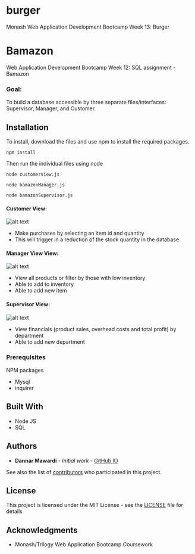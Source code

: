 # burger
Monash Web Application Development Bootcamp Week 13: Burger

# Bamazon
Web Application Development Bootcamp Week 12: SQL assignment - Bamazon

### Goal: 
To build a database accessible by three separate files/interfaces: Supervisor, Manager, and Customer.

## Installation
To install, download the files and use npm to install the required packages.

```
npm install
```

Then run the individual files using node
```
node customerView.js
```
```
node bamazonManager.js
```
```
node bamazonSupervisor.js
```

#### Customer View:
![alt text](https://media.giphy.com/media/LrLanEM5qwGECFM1Oc/giphy.gif)
* Make purchases by selecting an item id and quantity
* This will trigger in a reduction of the stock quantity in the database

#### Manager View View:
![alt text](https://media.giphy.com/media/IbCpqTAXyS5E9d8G98/giphy.gif)
* View all products or filter by those with low inventory
* Able to add to inventory
* Able to add new item

#### Supervisor View:
![alt text](https://media.giphy.com/media/YSBF5U6a8TViNgXQpA/giphy.gif)
* View financials (product sales, overhead costs and total profit) by department
* Able to add new department

### Prerequisites
NPM packages
* Mysql
* inquirer

## Built With

* Node JS
* SQL

## Authors

* **Dannar Mawardi** - *Initial work* - [GitHub IO](https://dmawardi.github.io)

See also the list of [contributors](https://github.com/dmawardi/Bamazon/contributors) who participated in this project.

## License

This project is licensed under the MIT License - see the [LICENSE](LICENSE) file for details

## Acknowledgments

* Monash/Trilogy Web Application Bootcamp Coursework
